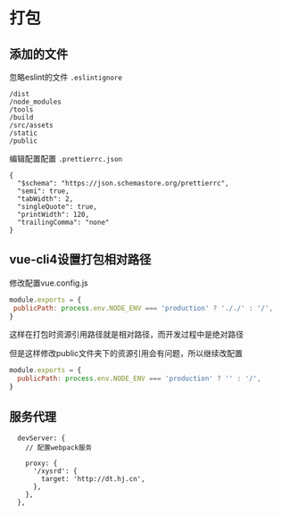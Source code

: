 # 打包

## 添加的文件

忽略eslint的文件
`.eslintignore`
```
/dist
/node_modules
/tools
/build
/src/assets
/static
/public
```


编辑配置配置
`.prettierrc.json`
```
{
  "$schema": "https://json.schemastore.org/prettierrc",
  "semi": true,
  "tabWidth": 2,
  "singleQuote": true,
  "printWidth": 120,
  "trailingComma": "none"
}
```


## vue-cli4设置打包相对路径

修改配置vue.config.js
```js
module.exports = {
 publicPath: process.env.NODE_ENV === 'production' ? '././' : '/',
}
```

这样在打包时资源引用路径就是相对路径，而开发过程中是绝对路径

但是这样修改public文件夹下的资源引用会有问题，所以继续改配置
```js
module.exports = {
  publicPath: process.env.NODE_ENV === 'production' ? '' : '/',
}

```


## 服务代理
```
  devServer: {
    // 配置webpack服务

    proxy: {
      '/xysrd': {
        target: 'http://dt.hj.cn',
      },
    },
  },
```


